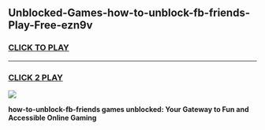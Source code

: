 
## Unblocked-Games-how-to-unblock-fb-friends-Play-Free-ezn9v
<h3>
<a href="https://premium76.site?title=how-to-unblock-fb-friends&ref=20M">CLICK TO PLAY</a></h3>
<hr>

<h3>
<a href="https://premium76.site?title=how-to-unblock-fb-friends&ref=20M">CLICK 2 PLAY</a>
  
</h3>

<a href="https://premium76.site?title=how-to-unblock-fb-friends&ref=19M"><img src="https://clearcache.store/games.png"></a>


**how-to-unblock-fb-friends games unblocked: Your Gateway to Fun and Accessible Online Gaming**
